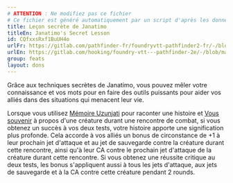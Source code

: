 ```yaml
---
# ATTENTION : Ne modifiez pas ce fichier
# Ce fichier est généré automatiquement par un script d'après les données du module Foundry VTT officiel et de sa traduction
title: Leçon secrète de Janatimo
titleEn: Janatimo's Secret Lesson
id: CQfxxsRxf1BuUH4o
urlFr: https://gitlab.com/pathfinder-fr/foundryvtt-pathfinder2-fr/-/blob/master/data/feats/CQfxxsRxf1BuUH4o.htm
urlEn: https://gitlab.com/hooking/foundry-vtt---pathfinder-2e/-/blob/master/packs/data/feats.db/janatimo-s-secret-lesson.json
group: feats
layout: dons
---
```

Grâce aux techniques secrètes de Janatimo, vous pouvez mêler votre connaissance et vos mots pour en faire des outils puissants pour aider vos alliés dans des situations qui menacent leur vie.

Lorsque vous utilisez [Mémoire Uzunjati](mémoire-uzunjati.md) pour raconter une histoire et [Vous souvenir](../actions/se-souvenir-connaissance.md) à propos d'une créature durant une rencontre de combat, si vous obtenez un succès à vos deux tests, votre histoire apporte une signification plus profonde. Cela accorde à vos alliés un bonus de circonstance de +1 à leur prochain jet d'attaque et au jet de sauvegarde contre la créature durant cette rencontre, ainsi qu'à leur CA contre le prochain jet d'attaque de la créature  durant cette rencontre. Si vous obtenez une réussite critique au deux tests, les bonus s'appliquent aussi à tous les jets d'attaque, aux jets de sauvegarde et à la CA contre cette créature pendant 2 rounds.


